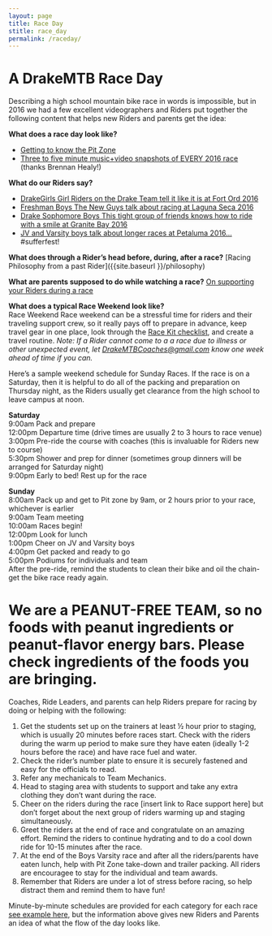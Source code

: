 ```yaml
---
layout: page
title: Race Day
stitle: race_day
permalink: /raceday/
---
```


# A DrakeMTB Race Day
Describing a high school mountain bike race in words is impossible, but in 2016 we had a few excellent videographers and Riders put together the following content that helps new Riders and parents get the idea:

**What does a race day look like?**

* [Getting to know the Pit Zone](https://www.youtube.com/watch?v=i9eiSpGuxjI)
* [Three to five minute music+video snapshots of EVERY 2016 race](https://www.youtube.com/watch?v=GnPXnqkWIlU&list=PL0iTUF9DuZ1x_c4RF76xzyjkk74hDrDP8)
(thanks Brennan Healy!)

**What do our Riders say?**

 * [DrakeGirls  Girl Riders on the Drake Team tell it like it is at Fort Ord 2016](https://www.youtube.com/watch?v=YUfSNj7cHpQ)
 * [Freshman Boys  The New Guys talk about racing at Laguna Seca 2016](https://www.youtube.com/watch?v=-oozGRhEk1E)
 * [Drake Sophomore Boys  This tight group of friends knows how to ride with a smile at Granite Bay 2016](https://www.youtube.com/watch?v=jVMlhFWBko0)
 * [JV and Varsity boys talk about longer races at Petaluma 2016…](https://www.youtube.com/watch?v=moe36leZhhk)  #sufferfest!

**What does through a Rider’s head before, during, after a race?** [Racing Philosophy from a past Rider]({{site.baseurl }}/philosophy)

**What are parents supposed to do while watching a race?** [On supporting your Riders during a race]({{site.baseurl}}/racesupport)

**What does a typical Race Weekend look like?**  
Race Weekend Race weekend can be a stressful time for riders and their traveling support crew, so it really pays off to prepare in advance, keep travel gear in one place, look through the [Race Kit checklist]({{site.baseurl}}/images/race_kit.pdf), and create a travel routine. *Note:  If a Rider cannot come to a a race due to illness or other unexpected event, let <DrakeMTBCoaches@gmail.com>  know one week ahead of time if you can.*

Here’s a sample weekend schedule for Sunday Races.  If the race is on a Saturday, then it is helpful to do all of the packing and preparation on Thursday night, as the Riders usually get clearance from the high school to leave campus at noon.

**Saturday**  
 9:00am Pack and prepare  
12:00pm Departure time (drive times are usually 2 to 3 hours to race venue)  
3:00pm Pre-ride the course with coaches (this is invaluable for Riders new to course)  
5:30pm Shower and prep for dinner (sometimes group dinners will be arranged for Saturday night)  
9:00pm Early to bed! Rest up for the race  

**Sunday**  
8:00am  Pack up and get to Pit zone by 9am, or 2 hours prior to your race, whichever is earlier  
9:00am Team meeting  
10:00am Races begin!  
12:00pm Look for lunch  
1:00pm Cheer on JV and Varsity boys  
4:00pm Get packed and ready to go  
5:00pm Podiums for individuals and team  
After the pre-ride, remind the students to clean their bike and oil the chain- get the bike race ready again.

# We are a PEANUT-FREE TEAM, so no foods with peanut ingredients or peanut-flavor energy bars. Please check ingredients of the foods you are bringing.  

Coaches, Ride Leaders, and parents can help Riders prepare for racing by doing or helping with the following:

 1. Get the students set up on the trainers at least ½ hour prior to staging, which is usually 20 minutes before races start. Check with the riders during the warm up period to make sure they have eaten (ideally 1-2 hours before the race) and have race fuel and water.
 2. Check the rider’s number plate to ensure it is securely fastened and easy for the officials to read.
 3. Refer any mechanicals to Team Mechanics.
 4. Head to staging area with students to support and take any extra clothing they don’t want during the race.
 5. Cheer on the riders during the race [insert link to Race support here] but don’t forget about the next group of riders warming up and staging simultaneously.
 6. Greet the riders at the end of race and congratulate on an amazing effort. Remind the riders to continue hydrating and to do a cool down ride for 10-15 minutes after the race.
 7. At the end of the Boys Varsity race and after all the riders/parents have eaten lunch, help with Pit Zone take-down and trailer packing. All riders are encouragee to stay for the individual and team awards.
 8. Remember that Riders are under a lot of stress before racing, so help distract them and remind them to have fun!

Minute-by-minute schedules are provided for each category for each race [see example here]({{site.baseurl}}/images/race1_sched_girls_soph.jpg), but the information above gives new Riders and Parents an idea of what the flow of the day looks like.
